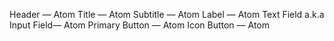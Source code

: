 Header — Atom
Title — Atom
Subtitle — Atom
Label — Atom
Text Field a.k.a Input Field— Atom
Primary Button — Atom
Icon Button — Atom

